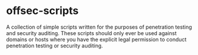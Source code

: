 # offsec-scripts
A collection of simple scripts written for the purposes of penetration testing and security auditing. These scripts should only ever be used against domains or hosts where you have the explicit legal permission to conduct penetration testing or security auditing.
